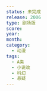 ```yaml
---
status: 未完成
release: 2006
type: 剧场版
score:
year:
month:
category:
  - 动漫
tags:
  - A类
  - 小说改
  - 科幻
  - 悬疑
---
```

